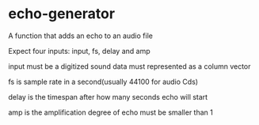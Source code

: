 # echo-generator

A function that adds an echo to an audio file

Expect four inputs: input, fs, delay and amp

input must be a digitized sound data must represented as a column vector

fs is sample rate in a second(usually 44100 for audio Cds)

delay is the timespan after how many seconds echo will start

amp is the amplification degree of echo must be smaller than 1
